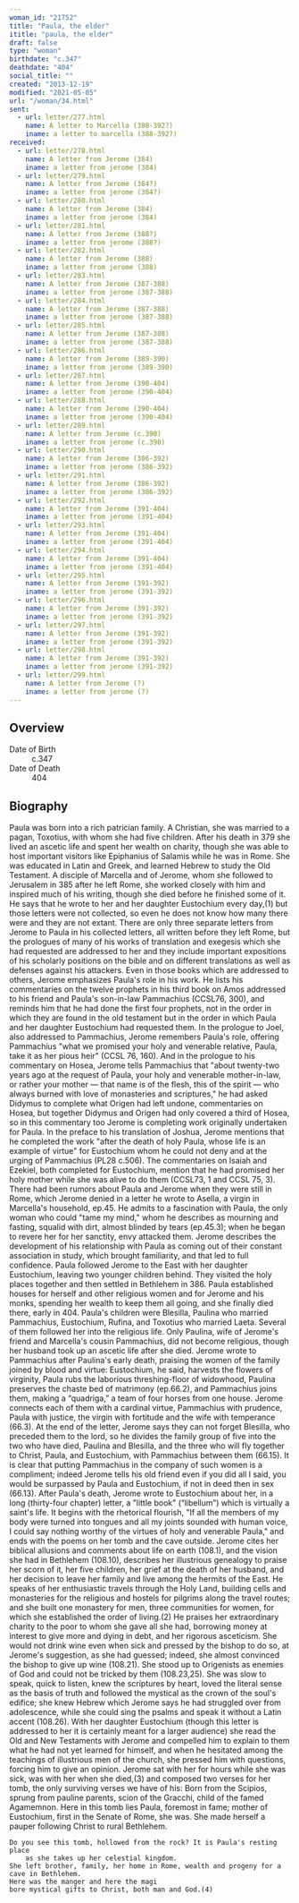 ```yaml
---
woman_id: "21752"
title: "Paula, the elder"
ititle: "paula, the elder"
draft: false
type: "woman"
birthdate: "c.347"
deathdate: "404"
social_title: ""
created: "2013-12-19"
modified: "2021-05-05"
url: "/woman/34.html"
sent:
  - url: letter/277.html
    name: A letter to Marcella (388-392?)
    iname: a letter to marcella (388-392?)
received:
  - url: letter/278.html
    name: A letter from Jerome (384)
    iname: a letter from jerome (384)
  - url: letter/279.html
    name: A letter from Jerome (384?)
    iname: a letter from jerome (384?)
  - url: letter/280.html
    name: A letter from Jerome (384)
    iname: a letter from jerome (384)
  - url: letter/281.html
    name: A letter from Jerome (388?)
    iname: a letter from jerome (388?)
  - url: letter/282.html
    name: A letter from Jerome (388)
    iname: a letter from jerome (388)
  - url: letter/283.html
    name: A letter from Jerome (387-388)
    iname: a letter from jerome (387-388)
  - url: letter/284.html
    name: A letter from Jerome (387-388)
    iname: a letter from jerome (387-388)
  - url: letter/285.html
    name: A letter from Jerome (387-388)
    iname: a letter from jerome (387-388)
  - url: letter/286.html
    name: A letter from Jerome (389-390)
    iname: a letter from jerome (389-390)
  - url: letter/287.html
    name: A letter from Jerome (390-404)
    iname: a letter from jerome (390-404)
  - url: letter/288.html
    name: A letter from Jerome (390-404)
    iname: a letter from jerome (390-404)
  - url: letter/289.html
    name: A letter from Jerome (c.390)
    iname: a letter from jerome (c.390)
  - url: letter/290.html
    name: A letter from Jerome (386-392)
    iname: a letter from jerome (386-392)
  - url: letter/291.html
    name: A letter from Jerome (386-392)
    iname: a letter from jerome (386-392)
  - url: letter/292.html
    name: A letter from Jerome (391-404)
    iname: a letter from jerome (391-404)
  - url: letter/293.html
    name: A letter from Jerome (391-404)
    iname: a letter from jerome (391-404)
  - url: letter/294.html
    name: A letter from Jerome (391-404)
    iname: a letter from jerome (391-404)
  - url: letter/295.html
    name: A letter from Jerome (391-392)
    iname: a letter from jerome (391-392)
  - url: letter/296.html
    name: A letter from Jerome (391-392)
    iname: a letter from jerome (391-392)
  - url: letter/297.html
    name: A letter from Jerome (391-392)
    iname: a letter from jerome (391-392)
  - url: letter/298.html
    name: A letter from Jerome (391-392)
    iname: a letter from jerome (391-392)
  - url: letter/299.html
    name: A letter from Jerome (?)
    iname: a letter from jerome (?)
---
```

<h2 class="mt-4">Overview</h2><dt>Date of Birth</dt><dd>c.347</dd><dt>Date of Death</dt><dd>404</dd><h2 class="mt-4">Biography</h2>Paula was born into a rich patrician family.  A Christian, she was married to a pagan, Toxotius, with whom she had five children.  After his death in 379 she lived an ascetic life and spent her wealth on charity, though she was able to host important visitors like Epiphanius of Salamis while he was in Rome.  She was educated in Latin and Greek, and learned Hebrew to study the Old Testament.  A disciple of Marcella and of Jerome, whom she followed to Jerusalem in 385 after he left Rome, she worked closely with him and inspired much of his writing, though she died before he finished some of it.  He says that he wrote to her and her daughter Eustochium every day,(1) but those letters were not collected, so even he does not know how many there were and they are not extant.  There are only three separate letters from Jerome to Paula in his collected letters, all written before they left Rome, but the prologues of many of his works of translation and exegesis which she had requested are addressed to her and they include important expositions of his scholarly positions on the bible and on different translations as well as defenses against his attackers.
Even in those books which are addressed to others, Jerome emphasizes Paula's role in his work.  He lists his commentaries on the twelve prophets in his third book on Amos addressed to his friend and Paula's son-in-law Pammachius (CCSL76, 300), and reminds him that he had done the first four prophets, not in the order in which they are found in the old testament but in the order in which Paula and her daughter Eustochium had requested them.  In the prologue to Joel, also addressed to Pammachius, Jerome remembers Paula's role, offering Pammachius "what we promised your holy and venerable relative, Paula, take it as her pious heir" (CCSL 76, 160).  And in the prologue to his commentary on Hosea, Jerome tells Pammachius that "about twenty-two years ago at the request of Paula, your holy and venerable mother-in-law, or rather your mother — that name is of the flesh, this of the spirit — who always burned with love of monasteries and scriptures," he had asked Didymus to complete what Origen had left undone, commentaries on Hosea, but together Didymus and Origen had only covered a third of Hosea, so in this commentary too Jerome is completing work originally undertaken for Paula.  In the preface to his translation of Joshua, Jerome mentions that he completed the work "after the death of holy Paula, whose life is an example of virtue" for Eustochium whom he could not deny and at the urging of Pammachius (PL28 c.506).  The commentaries on Isaiah and Ezekiel, both completed for Eustochium, mention that he had promised her holy mother while she was alive to do them (CCSL73, 1 and CCSL 75, 3).
There had been rumors about Paula and Jerome when they were still in Rome, which Jerome denied in a letter he wrote to Asella, a virgin in Marcella's household, ep.45.  He admits to a fascination with Paula, the only woman who could "tame my mind," whom he describes as mourning and fasting, squalid with dirt, almost blinded by tears (ep.45.3); when he began to revere her for her sanctity, envy attacked them.  Jerome describes the development of his relationship with Paula as coming out of their constant association in study, which brought familiarity, and that led to full confidence.  Paula followed Jerome to the East with her daughter Eustochium, leaving two younger children behind.  They visited the holy places together and then settled in Bethlehem in 386.  Paula established houses for herself and other religious women and for Jerome and his monks, spending her wealth to keep them all going, and she finally died there, early in 404.
Paula's children were Blesilla, Paulina who married Pammachius, Eustochium, Rufina, and Toxotius who married Laeta.  Several of them followed her into the religious life.  Only Paulina, wife of Jerome's friend and Marcella's cousin Pammachius, did not become religious, though her husband took up an ascetic life after she died.  Jerome wrote to Pammachius after Paulina's early death, praising the women of the family joined by blood and virtue:  Eustochium, he said, harvests the flowers of virginity, Paula rubs the laborious threshing-floor of widowhood, Paulina preserves the chaste bed of matrimony (ep.66.2), and Pammachius joins them, making a “quadriga,” a team of four horses from one house.  Jerome connects each of them with a cardinal virtue, Pammachius with prudence, Paula with justice, the virgin with fortitude and the wife with temperance (66.3).  At the end of the letter, Jerome says they can not forget Blesilla, who preceded them to the lord, so he divides the family group of five into the two who have died, Paulina and Blesilla, and the three who will fly together to Christ, Paula, and Eustochium, with Pammachius between them (66.15).  It is clear that putting Pammachius in the company of such women is a compliment; indeed Jerome tells his old friend even if you did all I said, you would be surpassed by Paula and Eustochium, if not in deed then in sex (66.13).
After Paula's death, Jerome wrote to Eustochium about her, in a long (thirty-four chapter) letter, a "little book" (“libellum”) which is virtually a saint's life.  It begins with the rhetorical flourish, "If all the members of my body were turned into tongues and all my joints sounded with human voice, I could say nothing worthy of the virtues of holy and venerable Paula," and ends with the poems on her tomb and the cave outside.  Jerome cites her biblical allusions and comments about life on earth (108.1), and the vision she had in Bethlehem (108.10), describes her illustrious genealogy to praise her scorn of it, her five children, her grief at the death of her husband, and her decision to leave her family and live among the hermits of the East.  He speaks of her enthusiastic travels through the Holy Land, building cells and monasteries for the religious and hostels for pilgrims along the travel routes; and she built one monastery for men, three communities for women, for which she established the order of living.(2)  He praises her extraordinary charity to the poor to whom she gave all she had, borrowing money at interest to give more and dying in debt, and her rigorous asceticism.  She would not drink wine even when sick and pressed by the bishop to do so, at Jerome's suggestion, as she had guessed; indeed, she almost convinced the bishop to give up wine (108.21).  She stood up to Origenists as enemies of God and could not be tricked by them (108.23,25).  She was slow to speak, quick to listen, knew the scriptures by heart, loved the literal sense as the basis of truth and followed the mystical as the crown of the soul's edifice; she knew Hebrew which Jerome says he had struggled over from adolescence, while she could sing the psalms and speak it without a Latin accent (108.26).  With her daughter Eustochium (though this letter is addressed to her it is certainly meant for a larger audience) she read the Old and New Testaments with Jerome and compelled him to explain to them what he had not yet learned for himself, and when he hesitated among the teachings of illustrious men of the church, she pressed him with questions, forcing him to give an opinion.  Jerome sat with her for hours while she was sick, was with her when she died,(3) and composed two verses for her tomb, the only surviving verses we have of his:
	Born from the Scipios, sprung from pauline parents,
	scion of the Gracchi, child of the famed Agamemnon.
	Here in this tomb lies Paula, foremost in fame;
	mother of Eustochium, first in the Senate of Rome, she was.
	She made herself a pauper following Christ to rural Bethlehem.
 
	Do you see this tomb, hollowed from the rock? It is Paula's resting place 
        as she takes up her celestial kingdom.
	She left brother, family, her home in Rome, wealth and progeny for a cave in Bethlehem.
	Here was the manger and here the magi
	bore mystical gifts to Christ, both man and God.(4)